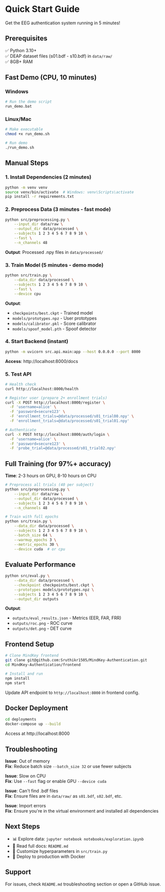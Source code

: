 # Quick Start Guide

Get the EEG authentication system running in 5 minutes!

## Prerequisites

✅ Python 3.10+  
✅ DEAP dataset files (s01.bdf - s10.bdf) in `data/raw/`  
✅ 8GB+ RAM  

## Fast Demo (CPU, 10 minutes)

### Windows

```bash
# Run the demo script
run_demo.bat
```

### Linux/Mac

```bash
# Make executable
chmod +x run_demo.sh

# Run demo
./run_demo.sh
```

## Manual Steps

### 1. Install Dependencies (2 minutes)

```bash
python -m venv venv
source venv/bin/activate  # Windows: venv\Scripts\activate
pip install -r requirements.txt
```

### 2. Preprocess Data (3 minutes - fast mode)

```bash
python src/preprocessing.py \
    --input_dir data/raw \
    --output_dir data/processed \
    --subjects 1 2 3 4 5 6 7 8 9 10 \
    --fast \
    --n_channels 48
```

**Output**: Processed .npy files in `data/processed/`

### 3. Train Model (5 minutes - demo mode)

```bash
python src/train.py \
    --data_dir data/processed \
    --subjects 1 2 3 4 5 6 7 8 9 10 \
    --fast \
    --device cpu
```

**Output**: 
- `checkpoints/best.ckpt` - Trained model
- `models/prototypes.npz` - User prototypes
- `models/calibrator.pkl` - Score calibrator
- `models/spoof_model.pth` - Spoof detector

### 4. Start Backend (instant)

```bash
python -m uvicorn src.api.main:app --host 0.0.0.0 --port 8000
```

**Access**: http://localhost:8000/docs

### 5. Test API

```bash
# Health check
curl http://localhost:8000/health

# Register user (prepare 2+ enrollment trials)
curl -X POST http://localhost:8000/register \
  -F 'username=alice' \
  -F 'password=secure123' \
  -F 'enrollment_trials=@data/processed/s01_trial00.npy' \
  -F 'enrollment_trials=@data/processed/s01_trial01.npy'

# Authenticate
curl -X POST http://localhost:8000/auth/login \
  -F 'username=alice' \
  -F 'password=secure123' \
  -F 'probe_trial=@data/processed/s01_trial02.npy'
```

## Full Training (for 97%+ accuracy)

**Time**: 2-3 hours on GPU, 8-10 hours on CPU

```bash
# Preprocess all trials (40 per subject)
python src/preprocessing.py \
    --input_dir data/raw \
    --output_dir data/processed \
    --subjects 1 2 3 4 5 6 7 8 9 10 \
    --n_channels 48

# Train with full epochs
python src/train.py \
    --data_dir data/processed \
    --subjects 1 2 3 4 5 6 7 8 9 10 \
    --batch_size 64 \
    --warmup_epochs 3 \
    --metric_epochs 30 \
    --device cuda  # or cpu
```

## Evaluate Performance

```bash
python src/eval.py \
    --data_dir data/processed \
    --checkpoint checkpoints/best.ckpt \
    --prototypes models/prototypes.npz \
    --subjects 1 2 3 4 5 6 7 8 9 10 \
    --output_dir outputs
```

**Output**:
- `outputs/eval_results.json` - Metrics (EER, FAR, FRR)
- `outputs/roc.png` - ROC curve
- `outputs/det.png` - DET curve

## Frontend Setup

```bash
# Clone MindKey frontend
git clone git@github.com:Sruthikr1505/MindKey-Authentication.git
cd MindKey-Authentication/frontend

# Install and run
npm install
npm start
```

Update API endpoint to `http://localhost:8000` in frontend config.

## Docker Deployment

```bash
cd deployments
docker-compose up --build
```

Access at http://localhost:8000

## Troubleshooting

**Issue**: Out of memory  
**Fix**: Reduce batch size `--batch_size 32` or use fewer subjects

**Issue**: Slow on CPU  
**Fix**: Use `--fast` flag or enable GPU `--device cuda`

**Issue**: Can't find .bdf files  
**Fix**: Ensure files are in `data/raw/` as `s01.bdf`, `s02.bdf`, etc.

**Issue**: Import errors  
**Fix**: Ensure you're in the virtual environment and installed all dependencies

## Next Steps

- 📊 Explore data: `jupyter notebook notebooks/exploration.ipynb`
- 📖 Read full docs: `README.md`
- 🔧 Customize hyperparameters in `src/train.py`
- 🚀 Deploy to production with Docker

## Support

For issues, check `README.md` troubleshooting section or open a GitHub issue.
